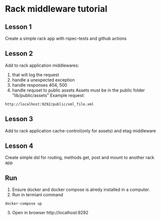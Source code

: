 # Rack middleware tutorial
## Lesson 1
Create a simple rack app with rspec-tests and github actions

## Lesson 2
Add to rack application middlewares:
1. that will log the request 
2. handle a unexpected exception
3. handle responses 404, 500
4. handle requset to public assets
Assets must be in the public folder "lib/public/assets"
Example request:
```
http://localhost:9292/public/xml_file.xml
```

## Lesson 3
Add to rack application cache-control(only for assets) and etag middleware

## Lesson 4
Create simple dsl for routing, methods get, post and mount to another rack app

## Run
1. Ensure docker and docker compose is alredy installed in a computer.
2. Run in termianl command
```
docker-compose up
```
3. Open in browser http://localhost:9292
